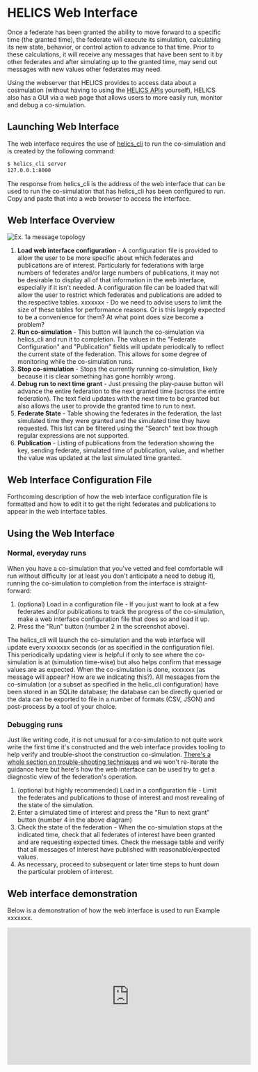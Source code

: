 # HELICS Web Interface

Once a federate has been granted the ability to move forward to a specific time (the granted time), the federate will execute its simulation, calculating its new state, behavior, or control action to advance to that time. Prior to these calculations, it will receive any messages that have been sent to it by other federates and after simulating up to the granted time, may send out messages with new values other federates may need.

Using the webserver that HELICS provides to access data about a cosimulation (without having to using the [HELICS APIs](file:///Users/hard312/source/HELICS-src/docs/doxygen/index.html) yourself), HELICS also has a GUI via a web page that allows users to more easily run, monitor and debug a co-simulation.

## Launching Web Interface

The web interface requires the use of [helics_cli](./helics_cli.md) to run the co-simulation and is created by the following command:

```sh
$ helics_cli server
127.0.0.1:8000
```

The response from helics_cli is the address of the web interface that can be used to run the co-simulation that has helics_cli has been configured to run. Copy and paste that into a web browser to access the interface.

## Web Interface Overview

![Ex. 1a message topology](../img/web_interface_overview.png)

1. **Load web interface configuration** - A configuration file is provided to allow the user to be more specific about which federates and publications are of interest. Particularly for federations with large numbers of federates and/or large numbers of publications, it may not be desirable to display all of that information in the web interface, especially if it isn't needed. A configuration file can be loaded that will allow the user to restrict which federates and publications are added to the respective tables. xxxxxxx - Do we need to advise users to limit the size of these tables for performance reasons. Or is this largely expected to be a convenience for them? At what point does size become a problem?
2. **Run co-simulation** - This button will launch the co-simulation via helics_cli and run it to completion. The values in the "Federate Configuration" and "Publication" fields will update periodically to reflect the current state of the federation. This allows for some degree of monitoring while the co-simulation runs.
3. **Stop co-simulation** - Stops the currently running co-simulation, likely because it is clear something has gone horribly wrong.
4. **Debug run to next time grant** - Just pressing the play-pause button will advance the entire federation to the next granted time (across the entire federation). The text field updates with the next time to be granted but also allows the user to provide the granted time to run to next.
5. **Federate State** - Table showing the federates in the federation, the last simulated time they were granted and the simulated time they have requested. This list can be filtered using the "Search" text box though regular expressions are not supported.
6. **Publication** - Listing of publications from the federation showing the key, sending federate, simulated time of publication, value, and whether the value was updated at the last simulated time granted.

## Web Interface Configuration File

Forthcoming description of how the web interface configuration file is formatted and how to edit it to get the right federates and publications to appear in the web interface tables.

## Using the Web Interface

### Normal, everyday runs

When you have a co-simulation that you've vetted and feel comfortable will run without difficulty (or at least you don't anticipate a need to debug it), running the co-simulation to completion from the interface is straight-forward:

1. (optional) Load in a configuration file - If you just want to look at a few federates and/or publications to track the progress of the co-simulation, make a web interface configuration file that does so and load it up.
2. Press the "Run" button (number 2 in the screenshot above).

The helics_cli will launch the co-simulation and the web interface will update every xxxxxxx seconds (or as specified in the configuration file). This periodically updating view is helpful if only to see where the co-simulation is at (simulation time-wise) but also helps confirm that message values are as expected. When the co-simulation is done, xxxxxxx (as message will appear? How are we indicating this?). All messages from the co-simulation (or a subset as specified in the helic_cli configuration) have been stored in an SQLite database; the database can be directly queried or the data can be exported to file in a number of formats (CSV, JSON) and post-process by a tool of your choice.

### Debugging runs

Just like writing code, it is not unusual for a co-simulation to not quite work write the first time it's constructed and the web interface provides tooling to help verify and trouble-shoot the construction co-simulation. [There's a whole section on trouble-shooting techniques](./troubleshooting.md) and we won't re-iterate the guidance here but here's how the web interface can be used try to get a diagnostic view of the federation's operation.

1. (optional but highly recommended) Load in a configuration file - Limit the federates and publications to those of interest and most revealing of the state of the simulation.
2. Enter a simulated time of interest and press the "Run to next grant" button (number 4 in the above diagram)
3. Check the state of the federation - When the co-simulation stops at the indicated time, check that all federates of interest have been granted and are requesting expected times. Check the message table and verify that all messages of interest have published with reasonable/expected values.
4. As necessary, proceed to subsequent or later time steps to hunt down the particular problem of interest.

## Web interface demonstration

Below is a demonstration of how the web interface is used to run Example xxxxxxx.

<iframe width="560" height="315" src="https://www.youtube.com/embed/7-THWaRNcQw" frameborder="0" allow="accelerometer; autoplay; encrypted-media; gyroscope; picture-in-picture" allowfullscreen></iframe>
